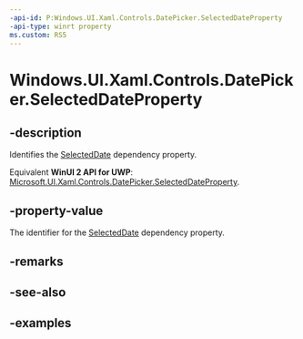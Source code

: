 ```yaml
---
-api-id: P:Windows.UI.Xaml.Controls.DatePicker.SelectedDateProperty
-api-type: winrt property
ms.custom: RS5
---
```


<!-- Property syntax.
public DependencyProperty SelectedDateProperty { get; }
-->

# Windows.UI.Xaml.Controls.DatePicker.SelectedDateProperty

## -description

Identifies the [SelectedDate](datepicker_selecteddate.md) dependency property.

Equivalent **WinUI 2 API for UWP**: [Microsoft.UI.Xaml.Controls.DatePicker.SelectedDateProperty](/windows/winui/api/microsoft.ui.xaml.controls.datepicker.selecteddateproperty).

## -property-value

The identifier for the [SelectedDate](datepicker_selecteddate.md) dependency property.

## -remarks

## -see-also

## -examples

